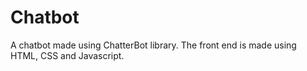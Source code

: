 # Chatbot
A chatbot made using ChatterBot library. The front end is made using HTML, CSS and Javascript.
